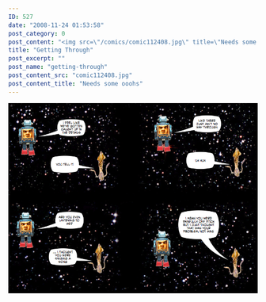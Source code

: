 ```yaml
---
ID: 527
date: "2008-11-24 01:53:58"
post_category: 0
post_content: "<img src=\"/comics/comic112408.jpg\" title=\"Needs some ooohs\" />"
title: "Getting Through"
post_excerpt: ""
post_name: "getting-through"
post_content_src: "comic112408.jpg"
post_content_title: "Needs some ooohs"
---
```



[![Needs some ooohs](/comics-hi-res/comic112408.jpg)](/comics-hi-res/comic112408.jpg)
